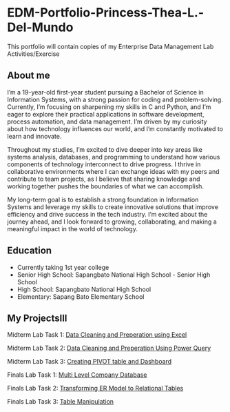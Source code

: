 # EDM-Portfolio-Princess-Thea-L.-Del-Mundo
This portfolio will contain copies of my Enterprise Data Management Lab Activities/Exercise
## About me
I’m a 19-year-old first-year student pursuing a Bachelor of Science in Information Systems, with a strong passion for coding and problem-solving. Currently, I’m focusing on sharpening my skills in C and Python, and I’m eager to explore their practical applications in software development, process automation, and data management. I’m driven by my curiosity about how technology influences our world, and I’m constantly motivated to learn and innovate.

Throughout my studies, I’m excited to dive deeper into key areas like systems analysis, databases, and programming to understand how various components of technology interconnect to drive progress. I thrive in collaborative environments where I can exchange ideas with my peers and contribute to team projects, as I believe that sharing knowledge and working together pushes the boundaries of what we can accomplish.

My long-term goal is to establish a strong foundation in Information Systems and leverage my skills to create innovative solutions that improve efficiency and drive success in the tech industry. I’m excited about the journey ahead, and I look forward to growing, collaborating, and making a meaningful impact in the world of technology.

## Education
- Currently taking 1st year college
- Senior High School: Sapangbato National High School - Senior High School
- High School: Sapangbato National High School
- Elementary: Sapang Bato Elementary School

## My Projectslll
Midterm Lab Task 1: [Data Cleaning and Preperation using Excel](MIDTERM%20LAB20%TASK%201 )

Midterm Lab Task 2: [Data Cleaning and Preperation Using Power Query](MIDTERM%20LAB%20TASK%202)

Midterm Lab Task 3: [Creating PIVOT table and Dashboard](MIDTERM%20LAB%20TASK%203)

Finals Lab Task 1: [ Multi Level Company Database](FINAL%20LAB%20TASK%201)

Finals Lab Task 2: [ Transforming ER Model to Relational Tables](FINAL%20LAB%20TASK%202)

Finals Lab Task 3: [ Table Manipulation](FINAL%20LAB%20TASK%203)
